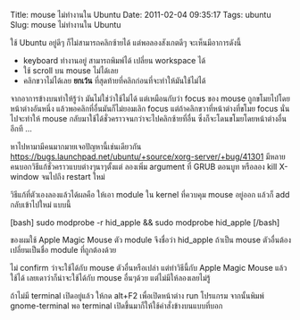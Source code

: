 Title: mouse ไม่ทำงานใน Ubuntu 
Date: 2011-02-04 09:35:17
Tags: ubuntu 
Slug: mouse ไม่ทำงานใน Ubuntu 


ใช้ Ubuntu อยู่ดีๆ ก็ไม่สามารถคลิกซ้ายได้ แต่พอลองสังเกตดีๆ จะเห็นมีอาการดังนี้
<ul>
	<li>keyboard ทำงานอยู่ สามารถพิมพ์ได้ เปลี่ยน workspace ได้</li>
	<li>ใช้ scroll บน mouse ไม่ได้เลย</li>
	<li>คลิกขวาไม่ได้เลย <strong>ยกเว้น</strong> ที่สุดท้ายที่คลิกก่อนที่จะทำให้มันใช้ไม่ได้</li>
</ul>
จากอาการข้างบนทำให้รู้ว่า มันไม่ใช่ว่าใช้ไม่ได้ แต่เหมือนกับว่า focus ของ mouse ถูกขโมยไปโดยหน้าต่างอันหนึ่ง แล้วพอคลิกที่อื่นมันก็ไม่ยอมเลิก focus แต่ถ้าคลิกขวาที่หน้าต่างที่ขโมย focus นั่นไปจะทำให้ mouse กลับมาใช้ได้ชั่วคราวจนกว่าจะไปคลิกซ้ายที่อื่น ซึ่งก็จะโดนขโมยโดยหน้าต่างอื่นอีกที ...

หาไปหามามีคนมากมายเจอปัญหานี้เช่นเดียวกัน <a href="https://bugs.launchpad.net/ubuntu/+source/xorg-server/+bug/41301">https://bugs.launchpad.net/ubuntu/+source/xorg-server/+bug/41301</a> มีหลายคนบอกวิธีแก้ชั่วคราวแบบต่างๆนาๆตั้งแต่ ลองเพิ่ม argument ที่ GRUB ตอนบูท หรือลอง kill X-window จนไปถึง restart ใหม่

วิธีแก้ที่ตัวเองลองแล้วได้ผลคือ ให้เอา module ใน kernel ที่ควบคุม mouse อยู่ออก แล้วก็ add กลับเข้าไปใหม่ แบบนี้

[bash] sudo modprobe -r hid_apple &amp;&amp; sudo modprobe hid_apple [/bash]

ของผมใช้ Apple Magic Mouse ตัว module จึงชื่อว่า hid_apple ถ้าเป็น mouse ตัวอื่นต้องเปลี่ยนเป็นชื่อ module ที่ถูกต้องด้วย

ไม่ confirm ว่าจะใช้ได้กับ mouse ตัวอื่นหรือเปล่า แต่ทำวิธีนี้กับ Apple Magic Mouse แล้วใช้ได้ เลยเดาว่าก็น่าจะใช้ได้กับ mouse อื่นๆด้วย แต่ไม่มีให้ลองเลยไม่รู้

ถ้าไม่มี terminal เปิดอยู่แล้ว ให้กด alt+F2 เพื่อเปิดหน้าต่าง run โปรแกรม จากนั้นพิมพ์ gnome-terminal พอ terminal เปิดขึ้นมาก็ให้ใช้คำสั่งข้างบนแบบที่บอก
